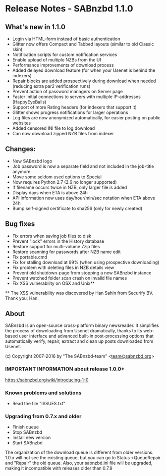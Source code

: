 Release Notes  -  SABnzbd 1.1.0
===============================

## What's new in 1.1.0
- Login via HTML-form instead of basic authentication
- Glitter now offers Compact and Tabbed layouts (similar to old Classic skin)
- Notification scripts for custom notification services
- Enable upload of multiple NZBs from the UI
- Performance improvements of download process
- Added delayed download feature (for when your Usenet is behind the indexers)
- Repair blocks are added prospectively during download when needed (reducing extra par2 verification runs)
- Prevent action of password managers on Server page
- Faster initial connections to servers with multiple IP-addresses (HappyEyeBalls)
- Support of more Rating headers (for indexers that support it)
- Glitter shows progress notifications for larger operations
- Log files are now anonymized automatically, for easier posting on public websites
- Added censored INI file to log download
- Can now download zipped NZB files from indexer


## Changes:
- New SABnzbd logo
- Job password is now a separate field and not included in the job-title anymore
- Move some seldom used options to Special
- Now requires Python 2.7 (2.6 no longer supported)
- If filename occurs twice in NZB, only larger file is added
- Display days when ETA is above 24h
- API information now uses day/hour/min/sec notation when ETA above 24h
- Bump self-signed certificate to sha256 (only for newly created)


## Bug fixes
- Fix errors when saving job files to disk
- Prevent "lock" errors in the History database
- Restore support for multi-volume 7zip files
- Restore scanning for passwords after NZB name edit
- Fix portable.cmd
- Fix for stalling download at 99% (when using prospective downloading)
- Fix problem with deleting files in NZB details view
- Prevent old shutdown-page from stopping a new SABnzbd instance
- Prevent watched folder scan crash on invalid file names
- Fix XSS vulnerability on OSX and Unix**


** The XSS vulnerability was discovered by Han Sahin from Securify BV.
Thank you, Han.



## About
  SABnzbd is an open-source cross-platform binary newsreader.
  It simplifies the process of downloading from Usenet dramatically,
  thanks to its web-based user interface and advanced
  built-in post-processing options that automatically verify, repair,
  extract and clean up posts downloaded from Usenet.

  (c) Copyright 2007-2016 by "The SABnzbd-team" \<team@sabnzbd.org\>


### IMPORTANT INFORMATION about release 1.0.0+
<https://sabnzbd.org/wiki/introducing-1-0>

### Known problems and solutions
- Read the file "ISSUES.txt"

### Upgrading from 0.7.x and older
- Finish queue
- Stop SABnzbd
- Install new version
- Start SABnzbd

The organization of the download queue is different from older versions.
1.0.x will not see the existing queue, but you can go to
Status->QueueRepair and "Repair" the old queue.
Also, your sabnzbd.ini file will be upgraded, making it
incompatible with releases older than 0.7.9
